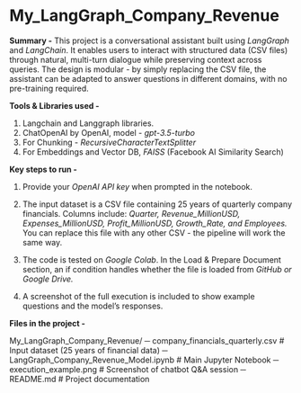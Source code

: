 # My_LangGraph_Company_Revenue
**Summary -**
This project is a conversational assistant built using _LangGraph_ and _LangChain_. It enables users to interact with structured data (CSV files) through natural, multi-turn dialogue while preserving context across queries. The design is modular - by simply replacing the CSV file, the assistant can be adapted to answer questions in different domains, with no pre-training required.


**Tools & Libraries used -**
1. Langchain and Langgraph libraries.
2. ChatOpenAI by OpenAI, model - _gpt-3.5-turbo_
3. For Chunking - _RecursiveCharacterTextSplitter_
4. For Embeddings and Vector DB, _FAISS_ (Facebook AI Similarity Search)


**Key steps to run -**
1. Provide your _OpenAI API key_ when prompted in the notebook.

2. The input dataset is a CSV file containing 25 years of quarterly company financials.
   Columns include: _Quarter, Revenue_MillionUSD, Expenses_MillionUSD, Profit_MillionUSD, Growth_Rate, and Employees._
   You can replace this file with any other CSV - the pipeline will work the same way.

3. The code is tested on _Google Colab_. In the Load & Prepare Document section, an if condition handles whether the file is loaded from _GitHub or Google Drive._

4. A screenshot of the full execution is included to show example questions and the model’s responses.

**Files in the project -**

My_LangGraph_Company_Revenue/
  ─ company_financials_quarterly.csv      # Input dataset (25 years of financial data)
  ─ LangGraph_Company_Revenue_Model.ipynb # Main Jupyter Notebook
  ─ execution_example.png                 # Screenshot of chatbot Q&A session
  ─ README.md                             # Project documentation


